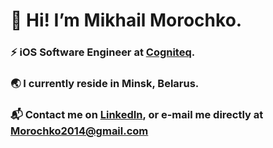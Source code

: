 # 👋 Hi! I’m Mikhail Morochko.
### ⚡️ iOS Software Engineer at [Cogniteq](https://www.cogniteq.com).
### 🌏 I currently reside in Minsk, Belarus. 
### 📬 Contact me on [LinkedIn](https://www.linkedin.com/in/mishamorochko), or e-mail me directly at Morochko2014@gmail.com
